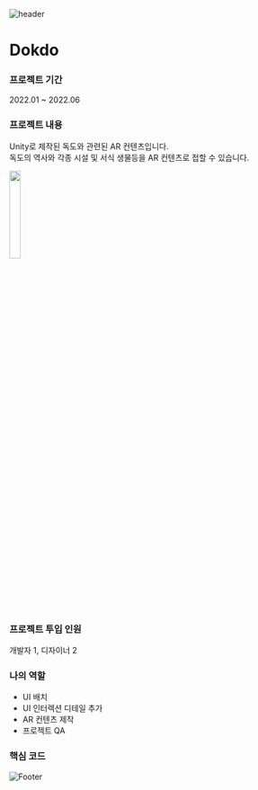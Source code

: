 ![header](https://capsule-render.vercel.app/api?type=waving&color=auto&height=200&section=header&text=Dokdo&fontSize=60)

# Dokdo

### 프로젝트 기간
2022.01 ~ 2022.06

### 프로젝트 내용
Unity로 제작된 독도와 관련된 AR 컨텐츠입니다.\
독도의 역사와 각종 시설 및 서식 생물등을 AR 컨텐츠로 접할 수 있습니다.

<img width="20%" src="https://user-images.githubusercontent.com/90584581/196046199-d2346e11-0d1c-4296-a13f-05bd8a555c56.jpg"/>

### 프로젝트 투입 인원
개발자 1, 디자이너 2

### 나의 역할
- UI 배치
- UI 인터렉션 디테일 추가
- AR 컨텐츠 제작
- 프로젝트 QA

### 핵심 코드

![Footer](https://capsule-render.vercel.app/api?type=waving&color=auto&height=200&section=footer)
